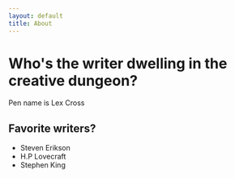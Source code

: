 ```yaml
---
layout: default
title: About
---
```


<div class="post">
	<h1 class="pageTitle">Who's the writer dwelling in the creative dungeon?</h1>
	<p class="intro">Pen name is Lex Cross</p>
	<h2>Favorite writers?</h2>
	<ul>
		<li>Steven Erikson</li>
		<li>H.P Lovecraft</li>
		<li>Stephen King</li>
  </ul>
</div>
